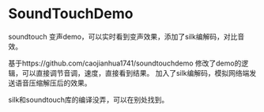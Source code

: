 # SoundTouchDemo
soundtouch 变声demo，可以实时看到变声效果，添加了silk编解码，对比音效。

基于https://github.com/caojianhua1741/soundtouchdemo
修改了demo的逻辑，可以直接调节音调，速度，直接看到结果。
加入了silk编解码，模拟网络端发送语音压缩解压后的效果。

silk和soundtouch库的编译没弄，可以在别处找到。

